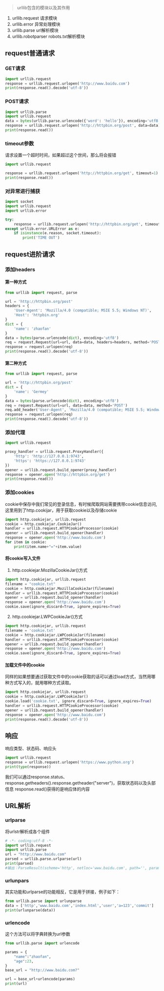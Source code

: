 >urllib包含的模块以及其作用
1. urllib.request 请求模块
2. urllib.error 异常处理模块
3. urllib.parse url解析模块
4. urllib.robotparser robots.txt解析模块

## request普通请求
### GET请求
```python
import urllib.request
response = urllib.request.urlopen('http://www.baidu.com')
print(response.read().decode('utf-8'))
```

### POST请求
```python
import urllib.parse
import urllib.request
data = bytes(urllib.parse.urlencode({'word': 'hello'}), encoding='utf8')
response = urllib.request.urlopen('http://httpbin.org/post', data=data)
print(response.read())
```

### timeout参数
请求设置一个超时时间，如果超过这个世间，那么将会报错
```PYTHON
import urllib.request

response = urllib.request.urlopen('http://httpbin.org/get', timeout=1)
print(response.read())

```

### 对异常进行捕获
```PYTHON
import socket
import urllib.request
import urllib.error

try:
    response = urllib.request.urlopen('http://httpbin.org/get', timeout=0.1)
except urllib.error.URLError as e:
    if isinstance(e.reason, socket.timeout):
        print('TIME OUT')
```



## request进阶请求
### 添加headers
#### 第一种方式
```PYTHON
from urllib import request, parse

url = 'http://httpbin.org/post'
headers = {
    'User-Agent': 'Mozilla/4.0 (compatible; MSIE 5.5; Windows NT)',
    'Host': 'httpbin.org'
}
dict = {
    'name': 'zhaofan'
}
data = bytes(parse.urlencode(dict), encoding='utf8')
req = request.Request(url=url, data=data, headers=headers, method='POST')
response = request.urlopen(req)
print(response.read().decode('utf-8'))
```

#### 第二种方式
```python
from urllib import request, parse

url = 'http://httpbin.org/post'
dict = {
    'name': 'Germey'
}
data = bytes(parse.urlencode(dict), encoding='utf8')
req = request.Request(url=url, data=data, method='POST')
req.add_header('User-Agent', 'Mozilla/4.0 (compatible; MSIE 5.5; Windows NT)')
response = request.urlopen(req)
print(response.read().decode('utf-8'))
```

### 添加代理
```python
import urllib.request

proxy_handler = urllib.request.ProxyHandler({
    'http': 'http://127.0.0.1:9743',
    'https': 'https://127.0.0.1:9743'
})
opener = urllib.request.build_opener(proxy_handler)
response = opener.open('http://httpbin.org/get')
print(response.read())
```


### 添加cookies
cookie中保存中我们常见的登录信息，有时候爬取网站需要携带cookie信息访问,这里用到了http.cookijar，用于获取cookie以及存储cookie
```python
import http.cookiejar, urllib.request
cookie = http.cookiejar.CookieJar()
handler = urllib.request.HTTPCookieProcessor(cookie)
opener = urllib.request.build_opener(handler)
response = opener.open('http://www.baidu.com')
for item in cookie:
    print(item.name+"="+item.value)
```
#### 将cookie写入文件
1. http.cookiejar.MozillaCookieJar()方式
```python
import http.cookiejar, urllib.request
filename = "cookie.txt"
cookie = http.cookiejar.MozillaCookieJar(filename)
handler = urllib.request.HTTPCookieProcessor(cookie)
opener = urllib.request.build_opener(handler)
response = opener.open('http://www.baidu.com')
cookie.save(ignore_discard=True, ignore_expires=True)
```

2. http.cookiejar.LWPCookieJar()方式
```python
import http.cookiejar, urllib.request
filename = 'cookie.txt'
cookie = http.cookiejar.LWPCookieJar(filename)
handler = urllib.request.HTTPCookieProcessor(cookie)
opener = urllib.request.build_opener(handler)
response = opener.open('http://www.baidu.com')
cookie.save(ignore_discard=True, ignore_expires=True)
```
#### 加载文件中的cookie
同样的如果想要通过获取文件中的cookie获取的话可以通过load方式，当然用哪种方式写入的，就用哪种方式读取。
```python
import http.cookiejar, urllib.request
cookie = http.cookiejar.LWPCookieJar()
cookie.load('cookie.txt', ignore_discard=True, ignore_expires=True)
handler = urllib.request.HTTPCookieProcessor(cookie)
opener = urllib.request.build_opener(handler)
response = opener.open('http://www.baidu.com')
print(response.read().decode('utf-8'))
```

## 响应
响应类型、状态码、响应头
```python
import urllib.request
response = urllib.request.urlopen('https://www.python.org')
print(type(response))
```
我们可以通过response.status、response.getheaders().response.getheader("server")，获取状态码以及头部信息
response.read()获得的是响应体的内容


## URL解析
### urlparse
将urlstr解析成各个组件

```python
# -*- coding:utf-8 -*-
import urllib.request
import urllib.parse
url = "http://www.baidu.com"
parsed = urllib.parse.urlparse(url)
print(parsed)
#输出：ParseResult(scheme='http', netloc='www.baidu.com', path='', params='', query='', fragment='')
```
### urlunpars
其实功能和urlparse的功能相反，它是用于拼接，例子如下：
```python
from urllib.parse import urlunparse
data = ['http','www.baidu.com','index.html','user','a=123','commit']
print(urlunparse(data))
```

### urlencode
这个方法可以将字典转换为url参数
```python
from urllib.parse import urlencode

params = {
    "name":"zhaofan",
    "age":23,
}
base_url = "http://www.baidu.com?"

url = base_url+urlencode(params)
print(url)
```


```{.python .input}

```
